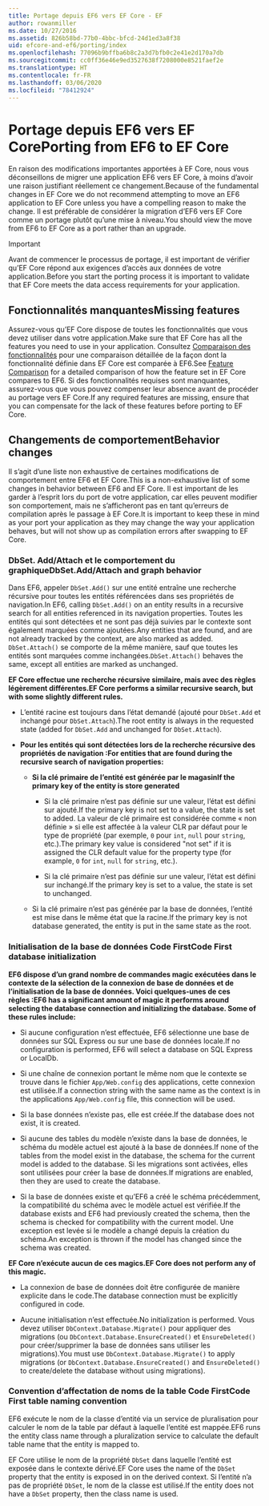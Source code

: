 ```yaml
---
title: Portage depuis EF6 vers EF Core - EF
author: rowanmiller
ms.date: 10/27/2016
ms.assetid: 826b58bd-77b0-4bbc-bfcd-24d1ed3a8f38
uid: efcore-and-ef6/porting/index
ms.openlocfilehash: 77096b9bffba6b8c2a3d7bfb0c2e41e2d170a7db
ms.sourcegitcommit: cc0ff36e46e9ed3527638f7208000e8521faef2e
ms.translationtype: HT
ms.contentlocale: fr-FR
ms.lasthandoff: 03/06/2020
ms.locfileid: "78412924"
---
```

# <a name="porting-from-ef6-to-ef-core"></a><span data-ttu-id="32aa5-102">Portage depuis EF6 vers EF Core</span><span class="sxs-lookup"><span data-stu-id="32aa5-102">Porting from EF6 to EF Core</span></span>

<span data-ttu-id="32aa5-103">En raison des modifications importantes apportées à EF Core, nous vous déconseillons de migrer une application EF6 vers EF Core, à moins d’avoir une raison justifiant réellement ce changement.</span><span class="sxs-lookup"><span data-stu-id="32aa5-103">Because of the fundamental changes in EF Core we do not recommend attempting to move an EF6 application to EF Core unless you have a compelling reason to make the change.</span></span>
<span data-ttu-id="32aa5-104">Il est préférable de considérer la migration d’EF6 vers EF Core comme un portage plutôt qu’une mise à niveau.</span><span class="sxs-lookup"><span data-stu-id="32aa5-104">You should view the move from EF6 to EF Core as a port rather than an upgrade.</span></span>

> [!IMPORTANT]
> <span data-ttu-id="32aa5-105">Avant de commencer le processus de portage, il est important de vérifier qu’EF Core répond aux exigences d’accès aux données de votre application.</span><span class="sxs-lookup"><span data-stu-id="32aa5-105">Before you start the porting process it is important to validate that EF Core meets the data access requirements for your application.</span></span>

## <a name="missing-features"></a><span data-ttu-id="32aa5-106">Fonctionnalités manquantes</span><span class="sxs-lookup"><span data-stu-id="32aa5-106">Missing features</span></span>

<span data-ttu-id="32aa5-107">Assurez-vous qu’EF Core dispose de toutes les fonctionnalités que vous devez utiliser dans votre application.</span><span class="sxs-lookup"><span data-stu-id="32aa5-107">Make sure that EF Core has all the features you need to use in your application.</span></span> <span data-ttu-id="32aa5-108">Consultez [Comparaison des fonctionnalités](xref:efcore-and-ef6/index) pour une comparaison détaillée de la façon dont la fonctionnalité définie dans EF Core est comparée à EF6.</span><span class="sxs-lookup"><span data-stu-id="32aa5-108">See [Feature Comparison](xref:efcore-and-ef6/index) for a detailed comparison of how the feature set in EF Core compares to EF6.</span></span> <span data-ttu-id="32aa5-109">Si des fonctionnalités requises sont manquantes, assurez-vous que vous pouvez compenser leur absence avant de procéder au portage vers EF Core.</span><span class="sxs-lookup"><span data-stu-id="32aa5-109">If any required features are missing, ensure that you can compensate for the lack of these features before porting to EF Core.</span></span>

## <a name="behavior-changes"></a><span data-ttu-id="32aa5-110">Changements de comportement</span><span class="sxs-lookup"><span data-stu-id="32aa5-110">Behavior changes</span></span>

<span data-ttu-id="32aa5-111">Il s’agit d’une liste non exhaustive de certaines modifications de comportement entre EF6 et EF Core.</span><span class="sxs-lookup"><span data-stu-id="32aa5-111">This is a non-exhaustive list of some changes in behavior between EF6 and EF Core.</span></span> <span data-ttu-id="32aa5-112">Il est important de les garder à l’esprit lors du port de votre application, car elles peuvent modifier son comportement, mais ne s’afficheront pas en tant qu’erreurs de compilation après le passage à EF Core.</span><span class="sxs-lookup"><span data-stu-id="32aa5-112">It is important to keep these in mind as your port your application as they may change the way your application behaves, but will not show up as compilation errors after swapping to EF Core.</span></span>

### <a name="dbsetaddattach-and-graph-behavior"></a><span data-ttu-id="32aa5-113">DbSet. Add/Attach et le comportement du graphique</span><span class="sxs-lookup"><span data-stu-id="32aa5-113">DbSet.Add/Attach and graph behavior</span></span>

<span data-ttu-id="32aa5-114">Dans EF6, appeler `DbSet.Add()` sur une entité entraîne une recherche récursive pour toutes les entités référencées dans ses propriétés de navigation.</span><span class="sxs-lookup"><span data-stu-id="32aa5-114">In EF6, calling `DbSet.Add()` on an entity results in a recursive search for all entities referenced in its navigation properties.</span></span> <span data-ttu-id="32aa5-115">Toutes les entités qui sont détectées et ne sont pas déjà suivies par le contexte sont également marquées comme ajoutées.</span><span class="sxs-lookup"><span data-stu-id="32aa5-115">Any entities that are found, and are not already tracked by the context, are also marked as added.</span></span> <span data-ttu-id="32aa5-116">`DbSet.Attach()` se comporte de la même manière, sauf que toutes les entités sont marquées comme inchangées.</span><span class="sxs-lookup"><span data-stu-id="32aa5-116">`DbSet.Attach()` behaves the same, except all entities are marked as unchanged.</span></span>

<span data-ttu-id="32aa5-117">**EF Core effectue une recherche récursive similaire, mais avec des règles légèrement différentes.**</span><span class="sxs-lookup"><span data-stu-id="32aa5-117">**EF Core performs a similar recursive search, but with some slightly different rules.**</span></span>

*  <span data-ttu-id="32aa5-118">L’entité racine est toujours dans l’état demandé (ajouté pour `DbSet.Add` et inchangé pour `DbSet.Attach`).</span><span class="sxs-lookup"><span data-stu-id="32aa5-118">The root entity is always in the requested state (added for `DbSet.Add` and unchanged for `DbSet.Attach`).</span></span>

*  <span data-ttu-id="32aa5-119">**Pour les entités qui sont détectées lors de la recherche récursive des propriétés de navigation :**</span><span class="sxs-lookup"><span data-stu-id="32aa5-119">**For entities that are found during the recursive search of navigation properties:**</span></span>

    *  <span data-ttu-id="32aa5-120">**Si la clé primaire de l’entité est générée par le magasin**</span><span class="sxs-lookup"><span data-stu-id="32aa5-120">**If the primary key of the entity is store generated**</span></span>

        * <span data-ttu-id="32aa5-121">Si la clé primaire n’est pas définie sur une valeur, l’état est défini sur ajouté.</span><span class="sxs-lookup"><span data-stu-id="32aa5-121">If the primary key is not set to a value, the state is set to added.</span></span> <span data-ttu-id="32aa5-122">La valeur de clé primaire est considérée comme « non définie » si elle est affectée à la valeur CLR par défaut pour le type de propriété (par exemple, `0` pour `int`, `null` pour `string`, etc.).</span><span class="sxs-lookup"><span data-stu-id="32aa5-122">The primary key value is considered "not set" if it is assigned the CLR default value for the property type (for example, `0` for `int`, `null` for `string`, etc.).</span></span>

        * <span data-ttu-id="32aa5-123">Si la clé primaire n’est pas définie sur une valeur, l’état est défini sur inchangé.</span><span class="sxs-lookup"><span data-stu-id="32aa5-123">If the primary key is set to a value, the state is set to unchanged.</span></span>

    *  <span data-ttu-id="32aa5-124">Si la clé primaire n’est pas générée par la base de données, l’entité est mise dans le même état que la racine.</span><span class="sxs-lookup"><span data-stu-id="32aa5-124">If the primary key is not database generated, the entity is put in the same state as the root.</span></span>

### <a name="code-first-database-initialization"></a><span data-ttu-id="32aa5-125">Initialisation de la base de données Code First</span><span class="sxs-lookup"><span data-stu-id="32aa5-125">Code First database initialization</span></span>

<span data-ttu-id="32aa5-126">**EF6 dispose d’un grand nombre de commandes magic exécutées dans le contexte de la sélection de la connexion de base de données et de l’initialisation de la base de données. Voici quelques-unes de ces règles :**</span><span class="sxs-lookup"><span data-stu-id="32aa5-126">**EF6 has a significant amount of magic it performs around selecting the database connection and initializing the database. Some of these rules include:**</span></span>

* <span data-ttu-id="32aa5-127">Si aucune configuration n’est effectuée, EF6 sélectionne une base de données sur SQL Express ou sur une base de données locale.</span><span class="sxs-lookup"><span data-stu-id="32aa5-127">If no configuration is performed, EF6 will select a database on SQL Express or LocalDb.</span></span>

* <span data-ttu-id="32aa5-128">Si une chaîne de connexion portant le même nom que le contexte se trouve dans le fichier `App/Web.config` des applications, cette connexion est utilisée.</span><span class="sxs-lookup"><span data-stu-id="32aa5-128">If a connection string with the same name as the context is in the applications `App/Web.config` file, this connection will be used.</span></span>

* <span data-ttu-id="32aa5-129">Si la base données n’existe pas, elle est créée.</span><span class="sxs-lookup"><span data-stu-id="32aa5-129">If the database does not exist, it is created.</span></span>

* <span data-ttu-id="32aa5-130">Si aucune des tables du modèle n’existe dans la base de données, le schéma du modèle actuel est ajouté à la base de données.</span><span class="sxs-lookup"><span data-stu-id="32aa5-130">If none of the tables from the model exist in the database, the schema for the current model is added to the database.</span></span> <span data-ttu-id="32aa5-131">Si les migrations sont activées, elles sont utilisées pour créer la base de données.</span><span class="sxs-lookup"><span data-stu-id="32aa5-131">If migrations are enabled, then they are used to create the database.</span></span>

* <span data-ttu-id="32aa5-132">Si la base de données existe et qu’EF6 a créé le schéma précédemment, la compatibilité du schéma avec le modèle actuel est vérifiée.</span><span class="sxs-lookup"><span data-stu-id="32aa5-132">If the database exists and EF6 had previously created the schema, then the schema is checked for compatibility with the current model.</span></span> <span data-ttu-id="32aa5-133">Une exception est levée si le modèle a changé depuis la création du schéma.</span><span class="sxs-lookup"><span data-stu-id="32aa5-133">An exception is thrown if the model has changed since the schema was created.</span></span>

<span data-ttu-id="32aa5-134">**EF Core n’exécute aucun de ces magics.**</span><span class="sxs-lookup"><span data-stu-id="32aa5-134">**EF Core does not perform any of this magic.**</span></span>

* <span data-ttu-id="32aa5-135">La connexion de base de données doit être configurée de manière explicite dans le code.</span><span class="sxs-lookup"><span data-stu-id="32aa5-135">The database connection must be explicitly configured in code.</span></span>

* <span data-ttu-id="32aa5-136">Aucune initialisation n’est effectuée.</span><span class="sxs-lookup"><span data-stu-id="32aa5-136">No initialization is performed.</span></span> <span data-ttu-id="32aa5-137">Vous devez utiliser `DbContext.Database.Migrate()` pour appliquer des migrations (ou `DbContext.Database.EnsureCreated()` et `EnsureDeleted()` pour créer/supprimer la base de données sans utiliser les migrations).</span><span class="sxs-lookup"><span data-stu-id="32aa5-137">You must use `DbContext.Database.Migrate()` to apply migrations (or `DbContext.Database.EnsureCreated()` and `EnsureDeleted()` to create/delete the database without using migrations).</span></span>

### <a name="code-first-table-naming-convention"></a><span data-ttu-id="32aa5-138">Convention d’affectation de noms de la table Code First</span><span class="sxs-lookup"><span data-stu-id="32aa5-138">Code First table naming convention</span></span>

<span data-ttu-id="32aa5-139">EF6 exécute le nom de la classe d’entité via un service de pluralisation pour calculer le nom de la table par défaut à laquelle l’entité est mappée.</span><span class="sxs-lookup"><span data-stu-id="32aa5-139">EF6 runs the entity class name through a pluralization service to calculate the default table name that the entity is mapped to.</span></span>

<span data-ttu-id="32aa5-140">EF Core utilise le nom de la propriété `DbSet` dans laquelle l’entité est exposée dans le contexte dérivé.</span><span class="sxs-lookup"><span data-stu-id="32aa5-140">EF Core uses the name of the `DbSet` property that the entity is exposed in on the derived context.</span></span> <span data-ttu-id="32aa5-141">Si l’entité n’a pas de propriété `DbSet`, le nom de la classe est utilisé.</span><span class="sxs-lookup"><span data-stu-id="32aa5-141">If the entity does not have a `DbSet` property, then the class name is used.</span></span>
